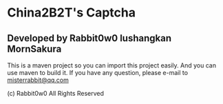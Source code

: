 # China2B2T's Captcha
## Developed by Rabbit0w0 lushangkan MornSakura

This is a maven project so you can import this project easily.
And you can use maven to build it.
If you have any question, please e-mail to misterrabbit@qq.com

(c) Rabbit0w0 All Rights Reserved
